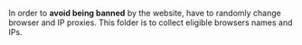 
In order to **avoid being banned** by the website, have to randomly change browser and IP proxies. This folder is to collect eligible browsers names and IPs.
